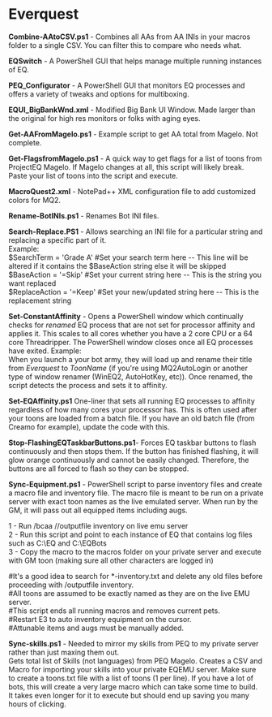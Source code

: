 # Everquest
**Combine-AAtoCSV.ps1** - Combines all AAs from AA INIs in your macros folder to a single CSV.  You can filter this to compare who needs what.  

**EQSwitch** - A PowerShell GUI that helps manage multiple running instances of EQ.  

**PEQ_Configurator** - A PowerShell GUI that monitors EQ processes and offers a variety of tweaks and options for multiboxing. 

**EQUI_BigBankWnd.xml** - Modified Big Bank UI Window.  Made larger than the original for high res monitors or folks with aging eyes.  

**Get-AAFromMagelo.ps1** - Example script to get AA total from Magelo.  Not complete. 

**Get-FlagsfromMagelo.ps1** - A quick way to get flags for a list of toons from ProjectEQ Magelo.  If Magelo changes at all, this script will likely break.  Paste your list of toons into the script and execute.  

**MacroQuest2.xml** - NotePad++ XML configuration file to add customized colors for MQ2.

**Rename-BotINIs.ps1** - Renames Bot INI files.  

**Search-Replace.PS1**  - Allows searching an INI file for a particular string and replacing a specific part of it.    
Example:  
$SearchTerm = 'Grade A' #Set your search term here -- This line will be altered if it contains the $BaseAction string else it will be skipped  
$BaseAction = '=Skip' #Set your current string here -- This is the string you want replaced  
$ReplaceAction = '=Keep' #Set your new/updated string here -- This is the replacement string  

**Set-ConstantAffinity** - Opens a PowerShell window which continually checks for *renamed* EQ process that are not set for processor affinity and applies it.  This scales to all cores whether you have a 2 core CPU or a 64 core Threadripper.  The PowerShell window closes once all EQ processes have exited.
Example:  
When you launch a your bot army, they will load up and rename their title from *Everquest* to *ToonName* (if you're using MQ2AutoLogin or another type of window renamer (WinEQ2, AutoHotKey, etc)). Once renamed, the script detects the process and sets it to affinity.   

**Set-EQAffinity.ps1**
One-liner that sets all running EQ processes to affinity regardless of how many cores your processor has.  This is often used after your toons are loaded from a batch file.  If you have an old batch file (from Creamo for example), update the code with this.

**Stop-FlashingEQTaskbarButtons.ps1**- Forces EQ taskbar buttons to flash continuously and then stops them.  If the button has finished flashing, it will glow orange continuously and cannot be easily changed.  Therefore, the buttons are all forced to flash so they can be stopped.

**Sync-Equipment.ps1** - PowerShell script to parse inventory files and create a macro file and inventory file.  The macro file is meant to be run on a private server with exact toon names as the live emulated server.  When run by the GM, it will pass out all equipped items including augs.

1 - Run /bcaa //outputfile inventory on live emu server  
2 - Run this script and point to each instance of EQ that contains log files such as C:\EQ and C:\EQBots  
3 - Copy the macro to the macros folder on your private server and execute with GM toon (making sure all other characters are logged in)  

#It's a good idea to search for *-inventory.txt and delete any old files before proceeding with /outputfile inventory.  
#All toons are assumed to be exactly named as they are on the live EMU server.  
#This script ends all running macros and removes current pets.  
#Restart E3 to auto inventory equipment on the cursor.  
#Attunable items and augs must be manually added.  

**Sync-skills.ps1** - Needed to mirror my skills from PEQ to my private server rather than just maxing them out.   
Gets total list of Skills (not languages) from PEQ Magelo. 
Creates a CSV and Macro for importing your skills into your private EQEMU server.
Make sure to create a toons.txt file with a list of toons (1 per line).
If you have a lot of bots, this will create a very large macro which can take some time to build.  It takes even longer for it to execute but should end up saving you many hours of clicking.

